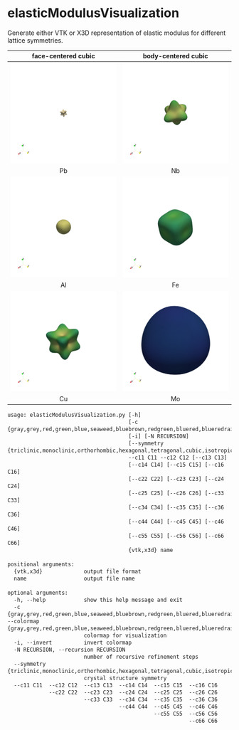 # elasticModulusVisualization
Generate either VTK or X3D representation of elastic modulus for different lattice symmetries.

| face-centered cubic | body-centered cubic |
| :-----------------: | :-----------------: |
| ![Pb](examples/Pb_47_39_14.png) | ![Nb](examples/Nb_246_139_29.png) |
| Pb | Nb |
| ![Al](examples/Al_103_53_28.png) | ![Fe](examples/Fe_237_141_69.png) |
| Al | Fe |
| ![Cu](examples/Cu_156_106_75.png) | ![Mo](examples/Mo_450_173_125.png) |
| Cu | Mo |


```
usage: elasticModulusVisualization.py [-h]
                                      [-c {gray,grey,red,green,blue,seaweed,bluebrown,redgreen,bluered,blueredrainbow,orientation,strain,stress}]
                                      [-i] [-N RECURSION]
                                      [--symmetry {triclinic,monoclinic,orthorhombic,hexagonal,tetragonal,cubic,isotropic}]
                                      --c11 C11 --c12 C12 [--c13 C13]
                                      [--c14 C14] [--c15 C15] [--c16 C16]
                                      [--c22 C22] [--c23 C23] [--c24 C24]
                                      [--c25 C25] [--c26 C26] [--c33 C33]
                                      [--c34 C34] [--c35 C35] [--c36 C36]
                                      [--c44 C44] [--c45 C45] [--c46 C46]
                                      [--c55 C55] [--c56 C56] [--c66 C66]
                                      {vtk,x3d} name

positional arguments:
  {vtk,x3d}             output file format
  name                  output file name

optional arguments:
  -h, --help            show this help message and exit
  -c {gray,grey,red,green,blue,seaweed,bluebrown,redgreen,bluered,blueredrainbow,orientation,strain,stress}, --colormap {gray,grey,red,green,blue,seaweed,bluebrown,redgreen,bluered,blueredrainbow,orientation,strain,stress}
                        colormap for visualization
  -i, --invert          invert colormap
  -N RECURSION, --recursion RECURSION
                        number of recursive refinement steps
  --symmetry {triclinic,monoclinic,orthorhombic,hexagonal,tetragonal,cubic,isotropic}
                        crystal structure symmetry
  --c11 C11  --c12 C12  --c13 C13  --c14 C14  --c15 C15  --c16 C16
             --c22 C22  --c23 C23  --c24 C24  --c25 C25  --c26 C26
                        --c33 C33  --c34 C34  --c35 C35  --c36 C36
                                   --c44 C44  --c45 C45  --c46 C46
                                              --c55 C55  --c56 C56
                                                         --c66 C66
```
